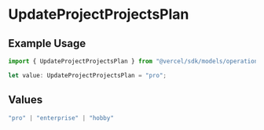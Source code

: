 # UpdateProjectProjectsPlan

## Example Usage

```typescript
import { UpdateProjectProjectsPlan } from "@vercel/sdk/models/operations";

let value: UpdateProjectProjectsPlan = "pro";
```

## Values

```typescript
"pro" | "enterprise" | "hobby"
```